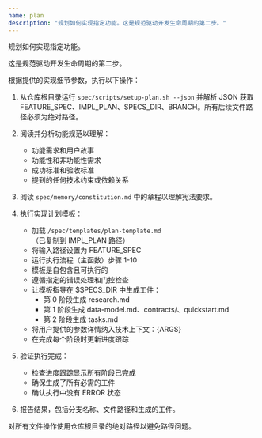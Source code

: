 ```yaml
---
name: plan
description: "规划如何实现指定功能。这是规范驱动开发生命周期的第二步。"
---
```


规划如何实现指定功能。

这是规范驱动开发生命周期的第二步。

根据提供的实现细节参数，执行以下操作：

1. 从仓库根目录运行 `spec/scripts/setup-plan.sh --json` 并解析 JSON 获取 FEATURE_SPEC、IMPL_PLAN、SPECS_DIR、BRANCH。所有后续文件路径必须为绝对路径。
2. 阅读并分析功能规范以理解：
   - 功能需求和用户故事
   - 功能性和非功能性需求
   - 成功标准和验收标准
   - 提到的任何技术约束或依赖关系

3. 阅读 `spec/memory/constitution.md` 中的章程以理解宪法要求。

4. 执行实现计划模板：
   - 加载 `/spec/templates/plan-template.md`（已复制到 IMPL_PLAN 路径）
   - 将输入路径设置为 FEATURE_SPEC
   - 运行执行流程（主函数）步骤 1-10
   - 模板是自包含且可执行的
   - 遵循指定的错误处理和门控检查
   - 让模板指导在 $SPECS_DIR 中生成工件：
     * 第 0 阶段生成 research.md
     * 第 1 阶段生成 data-model.md、contracts/、quickstart.md
     * 第 2 阶段生成 tasks.md
   - 将用户提供的参数详情纳入技术上下文：{ARGS}
   - 在完成每个阶段时更新进度跟踪

5. 验证执行完成：
   - 检查进度跟踪显示所有阶段已完成
   - 确保生成了所有必需的工件
   - 确认执行中没有 ERROR 状态

6. 报告结果，包括分支名称、文件路径和生成的工件。

对所有文件操作使用仓库根目录的绝对路径以避免路径问题。

